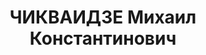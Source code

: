 ---
title: ЧИКВАИДЗЕ Михаил Константинович
description: "Род. в 1885, г. Воронеж, Россия. Род занятий: до ареста главный инженер\
  \ Тбилисской новой обувной фабрики. \n  Осужден Тройкой при НКВД ГССР 10.11.1937.\
  \ Мера наказания: расстрел с конфискацией личного имущества. Дата расстрела: 12.11.1937"
---